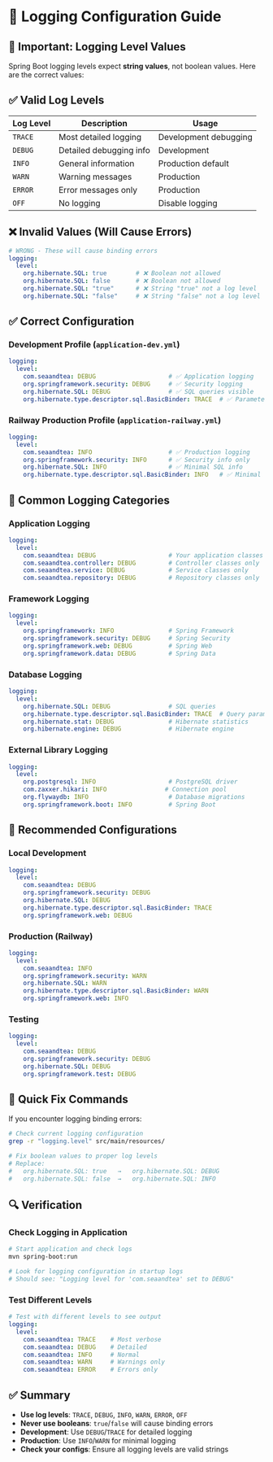 # 📝 Logging Configuration Guide

## 🚨 **Important: Logging Level Values**

Spring Boot logging levels expect **string values**, not boolean values. Here are the correct values:

## ✅ **Valid Log Levels**

| Log Level | Description | Usage |
|-----------|-------------|-------|
| `TRACE` | Most detailed logging | Development debugging |
| `DEBUG` | Detailed debugging info | Development |
| `INFO` | General information | Production default |
| `WARN` | Warning messages | Production |
| `ERROR` | Error messages only | Production |
| `OFF` | No logging | Disable logging |

## ❌ **Invalid Values (Will Cause Errors)**

```yaml
# WRONG - These will cause binding errors
logging:
  level:
    org.hibernate.SQL: true        # ❌ Boolean not allowed
    org.hibernate.SQL: false       # ❌ Boolean not allowed
    org.hibernate.SQL: "true"      # ❌ String "true" not a log level
    org.hibernate.SQL: "false"     # ❌ String "false" not a log level
```

## ✅ **Correct Configuration**

### **Development Profile (`application-dev.yml`)**
```yaml
logging:
  level:
    com.seaandtea: DEBUG                    # ✅ Application logging
    org.springframework.security: DEBUG     # ✅ Security logging
    org.hibernate.SQL: DEBUG                # ✅ SQL queries visible
    org.hibernate.type.descriptor.sql.BasicBinder: TRACE  # ✅ Parameter values
```

### **Railway Production Profile (`application-railway.yml`)**
```yaml
logging:
  level:
    com.seaandtea: INFO                     # ✅ Production logging
    org.springframework.security: INFO      # ✅ Security info only
    org.hibernate.SQL: INFO                 # ✅ Minimal SQL info
    org.hibernate.type.descriptor.sql.BasicBinder: INFO   # ✅ Minimal parameter info
```

## 🔧 **Common Logging Categories**

### **Application Logging**
```yaml
logging:
  level:
    com.seaandtea: DEBUG                    # Your application classes
    com.seaandtea.controller: DEBUG         # Controller classes only
    com.seaandtea.service: DEBUG            # Service classes only
    com.seaandtea.repository: DEBUG         # Repository classes only
```

### **Framework Logging**
```yaml
logging:
  level:
    org.springframework: INFO               # Spring Framework
    org.springframework.security: DEBUG     # Spring Security
    org.springframework.web: DEBUG          # Spring Web
    org.springframework.data: DEBUG         # Spring Data
```

### **Database Logging**
```yaml
logging:
  level:
    org.hibernate.SQL: DEBUG                # SQL queries
    org.hibernate.type.descriptor.sql.BasicBinder: TRACE  # Query parameters
    org.hibernate.stat: DEBUG               # Hibernate statistics
    org.hibernate.engine: DEBUG             # Hibernate engine
```

### **External Library Logging**
```yaml
logging:
  level:
    org.postgresql: INFO                    # PostgreSQL driver
    com.zaxxer.hikari: INFO                # Connection pool
    org.flywaydb: INFO                      # Database migrations
    org.springframework.boot: INFO          # Spring Boot
```

## 🎯 **Recommended Configurations**

### **Local Development**
```yaml
logging:
  level:
    com.seaandtea: DEBUG
    org.springframework.security: DEBUG
    org.hibernate.SQL: DEBUG
    org.hibernate.type.descriptor.sql.BasicBinder: TRACE
    org.springframework.web: DEBUG
```

### **Production (Railway)**
```yaml
logging:
  level:
    com.seaandtea: INFO
    org.springframework.security: WARN
    org.hibernate.SQL: WARN
    org.hibernate.type.descriptor.sql.BasicBinder: WARN
    org.springframework.web: INFO
```

### **Testing**
```yaml
logging:
  level:
    com.seaandtea: DEBUG
    org.springframework.security: DEBUG
    org.hibernate.SQL: DEBUG
    org.springframework.test: DEBUG
```

## 🚀 **Quick Fix Commands**

If you encounter logging binding errors:

```bash
# Check current logging configuration
grep -r "logging.level" src/main/resources/

# Fix boolean values to proper log levels
# Replace:
#   org.hibernate.SQL: true   →   org.hibernate.SQL: DEBUG
#   org.hibernate.SQL: false  →   org.hibernate.SQL: INFO
```

## 🔍 **Verification**

### **Check Logging in Application**
```bash
# Start application and check logs
mvn spring-boot:run

# Look for logging configuration in startup logs
# Should see: "Logging level for 'com.seaandtea' set to DEBUG"
```

### **Test Different Levels**
```yaml
# Test with different levels to see output
logging:
  level:
    com.seaandtea: TRACE    # Most verbose
    com.seaandtea: DEBUG    # Detailed
    com.seaandtea: INFO     # Normal
    com.seaandtea: WARN     # Warnings only
    com.seaandtea: ERROR    # Errors only
```

## ✅ **Summary**

- **Use log levels**: `TRACE`, `DEBUG`, `INFO`, `WARN`, `ERROR`, `OFF`
- **Never use booleans**: `true`/`false` will cause binding errors
- **Development**: Use `DEBUG`/`TRACE` for detailed logging
- **Production**: Use `INFO`/`WARN` for minimal logging
- **Check your configs**: Ensure all logging levels are valid strings
